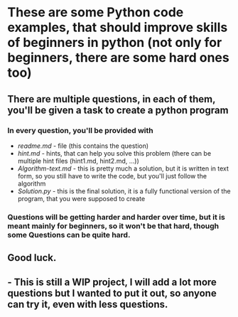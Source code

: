 # These are some Python code examples, that should improve skills of beginners in python (not only for beginners, there are some hard ones too)

## There are multiple questions, in each of them, you'll be given a task to create a python program
###  In every question, you'll be provided with
  * *readme.md* - file (this contains the question)
  * *hint.md* - hints, that can help you solve this problem (there can be multiple hint files (hint1.md, hint2.md, ...))
  * *Algorithm-text.md* - this is pretty much a solution, but it is written in text form, so you still have to write the code, but you'll just follow the algorithm
  * *Solution.py* - this is the final solution, it is a fully functional version of the program, that you were supposed to create

### Questions will be getting harder and harder over time, but it is meant mainly for beginners, so it won't be that hard, though some Questions can be quite hard.

## Good luck.

## - This is still a WIP project, I will add a lot more questions but I wanted to put it out, so anyone can try it, even with less questions.
